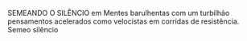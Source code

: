 SEMEANDO O SILÊNCIO em Mentes barulhentas com um turbilhão pensamentos acelerados como velocistas em corridas de resistência. Semeo silêncio
